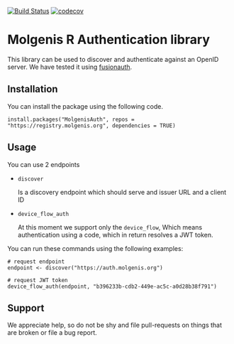 [![Build Status](https://jenkins.dev.molgenis.org/job/molgenis/job/molgenis-r-auth/job/master/badge/icon)](https://jenkins.dev.molgenis.org/job/molgenis/job/molgenis-r-auth/job/master/) [![codecov](https://codecov.io/gh/molgenis/molgenis-r-auth/branch/master/graph/badge.svg)](https://codecov.io/gh/molgenis/molgenis-r-auth)

# Molgenis R Authentication library
This library can be used to discover and authenticate against an OpenID server. We have tested it using [fusionauth](https://fusionauth.io/).

## Installation
You can install the package using the following code.

```{r}
install.packages("MolgenisAuth", repos = "https://registry.molgenis.org", dependencies = TRUE)
```

## Usage
You can use 2 endpoints
- `discover`
  
  Is a discovery endpoint which should serve and issuer URL and a client ID
  
- `device_flow_auth`

  At this moment we support only the `device_flow`, Which means authentication using a code, which in return resolves a JWT token.
  
You can run these commands using the following examples:

```{r, eval = FALSE}
# request endpoint
endpoint <- discover("https://auth.molgenis.org")

# request JWT token
device_flow_auth(endpoint, "b396233b-cdb2-449e-ac5c-a0d28b38f791")
```

## Support
We appreciate help, so do not be shy and file pull-requests on things that are broken or file a bug report.
